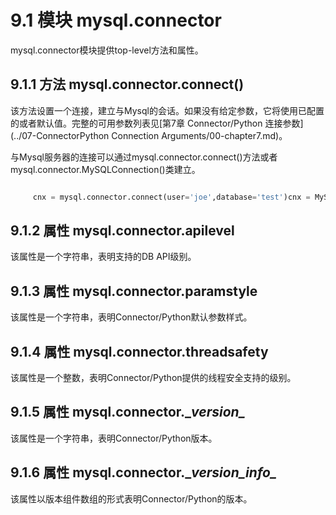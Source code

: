 ﻿9.1 模块 mysql.connector
===========================

mysql.connector模块提供top-level方法和属性。

## 9.1.1 方法 mysql.connector.connect()

该方法设置一个连接，建立与Mysql的会话。如果没有给定参数，它将使用已配置的或者默认值。完整的可用参数列表见[第7章 Connector/Python 连接参数](../07-ConnectorPython Connection Arguments/00-chapter7.md)。
	
与Mysql服务器的连接可以通过mysql.connector.connect()方法或者mysql.connector.MySQLConnection()类建立。

```python

	 cnx = mysql.connector.connect(user='joe',database='test')cnx = MySQLConnect(user='joe',database='test')
```

## 9.1.2 属性 mysql.connector.apilevel

该属性是一个字符串，表明支持的DB API级别。

## 9.1.3 属性 mysql.connector.paramstyle

该属性是一个字符串，表明Connector/Python默认参数样式。

## 9.1.4 属性 mysql.connector.threadsafety

该属性是一个整数，表明Connector/Python提供的线程安全支持的级别。

## 9.1.5 属性 mysql.connector.\__version\__

该属性是一个字符串，表明Connector/Python版本。

## 9.1.6 属性 mysql.connector.\__version_info\__

该属性以版本组件数组的形式表明Connector/Python的版本。